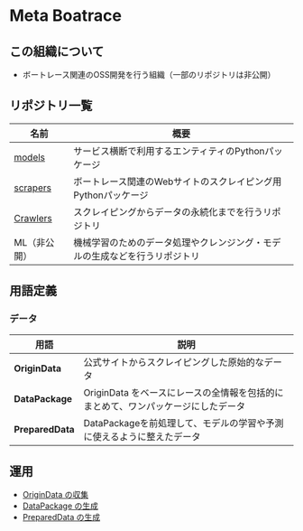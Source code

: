 # Meta Boatrace

## この組織について

- ボートレース関連のOSS開発を行う組織（一部のリポジトリは非公開）

## リポジトリ一覧

| 名前 | 概要 |
| ---- | ---- |
| [models](https://github.com/metaboatrace/models) | サービス横断で利用するエンティティのPythonパッケージ |
| [scrapers](https://github.com/metaboatrace/scrapers) | ボートレース関連のWebサイトのスクレイピング用Pythonパッケージ |
| [Crawlers](https://github.com/metaboatrace/crawlers) | スクレイピングからデータの永続化までを行うリポジトリ |
| ML（非公開） | 機械学習のためのデータ処理やクレンジング・モデルの生成などを行うリポジトリ |

## 用語定義

### データ

| 用語 | 説明 |
| ---- | ---- |
| **OriginData** | 公式サイトからスクレイピングした原始的なデータ |
| **DataPackage** | OriginData をベースにレースの全情報を包括的にまとめて、ワンパッケージにしたデータ |
| **PreparedData** | DataPackageを前処理して、モデルの学習や予測に使えるように整えたデータ |

## 運用

- [OriginData の収集](./operations/crawl_origin_data.md)
- [DataPackage の生成](./operations/create_data_package.md)
- [PreparedData の生成](./operations/create_prepared_data.md)
